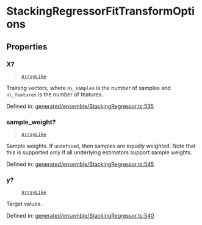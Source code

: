 # StackingRegressorFitTransformOptions

## Properties

### X?

> [`ArrayLike`](../types/ArrayLike.md)

Training vectors, where `n\_samples` is the number of samples and `n\_features` is the number of features.

Defined in:  [generated/ensemble/StackingRegressor.ts:535](https://github.com/transitive-bullshit/scikit-learn-ts/blob/92ab806/packages/sklearn/src/generated/ensemble/StackingRegressor.ts#L535)

### sample\_weight?

> [`ArrayLike`](../types/ArrayLike.md)

Sample weights. If `undefined`, then samples are equally weighted. Note that this is supported only if all underlying estimators support sample weights.

Defined in:  [generated/ensemble/StackingRegressor.ts:545](https://github.com/transitive-bullshit/scikit-learn-ts/blob/92ab806/packages/sklearn/src/generated/ensemble/StackingRegressor.ts#L545)

### y?

> [`ArrayLike`](../types/ArrayLike.md)

Target values.

Defined in:  [generated/ensemble/StackingRegressor.ts:540](https://github.com/transitive-bullshit/scikit-learn-ts/blob/92ab806/packages/sklearn/src/generated/ensemble/StackingRegressor.ts#L540)
